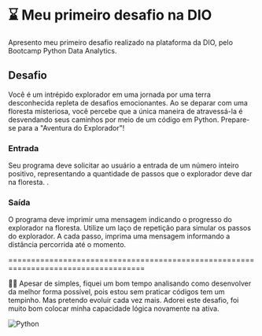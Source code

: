 # :hourglass:	 Meu primeiro desafio na DIO
Apresento meu primeiro desafio realizado na plataforma da DIO, pelo Bootcamp Python Data Analytics.

## Desafio
Você é um intrépido explorador em uma jornada por uma terra desconhecida repleta de desafios emocionantes. Ao se deparar com uma floresta misteriosa, você percebe que a única maneira de atravessá-la é desvendando seus caminhos por meio de um código em Python. Prepare-se para a "Aventura do Explorador"!

### Entrada
Seu programa deve solicitar ao usuário a entrada de um número inteiro positivo, representando a quantidade de passos que o explorador deve dar na floresta. .

### Saída
O programa deve imprimir uma mensagem indicando o progresso do explorador na floresta. Utilize um laço de repetição para simular os passos do explorador. A cada passo, imprima uma mensagem informando a distância percorrida até o momento.

====================================================================================

:woman_technologist: Apesar de simples, fiquei um bom tempo analisando como desenvolver da melhor forma possível, pois estou sem praticar códigos tem um tempinho. Mas pretendo evoluir cada vez mais. Adorei este desafio, foi muito bom colocar minha capacidade lógica novamente na ativa. 

![Python](https://img.shields.io/badge/python-3670A0?style=for-the-badge&logo=python&logoColor=ffdd54)
